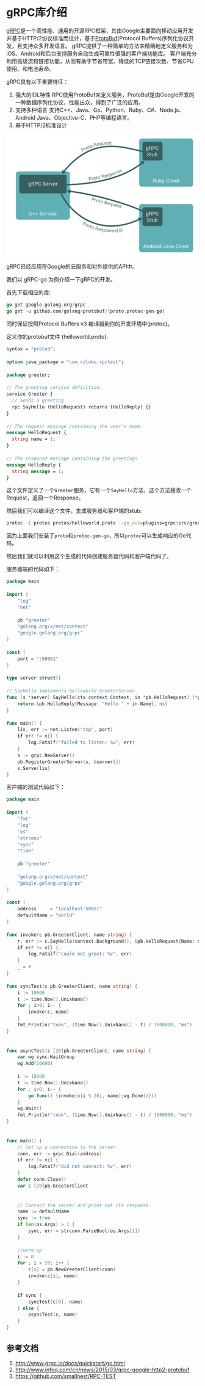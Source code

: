# gRPC库介绍

[gRPC](http://www.grpc.io/)是一个高性能、通用的开源RPC框架，其由Google主要面向移动应用开发并基于HTTP/2协议标准而设计，基于[ProtoBuf](http://en.wikipedia.org/wiki/Protocol_Buffers)(Protocol Buffers)序列化协议开发，且支持众多开发语言。
gRPC提供了一种简单的方法来精确地定义服务和为iOS、Android和后台支持服务自动生成可靠性很强的客户端功能库。
客户端充分利用高级流和链接功能，从而有助于节省带宽、降低的TCP链接次数、节省CPU使用、和电池寿命。

gRPC具有以下重要特征：
1. 强大的IDL特性
RPC使用ProtoBuf来定义服务，ProtoBuf是由Google开发的一种数据序列化协议，性能出众，得到了广泛的应用。
2. 支持多种语言
支持C++、Java、Go、Python、Ruby、C#、Node.js、Android Java、Objective-C、PHP等编程语言。
3. 基于HTTP/2标准设计

![](gRPC.png)

gRPC已经应用在Google的云服务和对外提供的API中。

我们以 gRPC-go 为例介绍一下gRPC的开发。

首先下载相应的库:
```go 
go get google.golang.org/grpc
go get -u github.com/golang/protobuf/{proto,protoc-gen-go}
```

同时保证按照Protocol Buffers v3 编译器到你的开发环境中(protoc)。

定义你的protobuf文件 (helloworld.proto):
```proto 
syntax = "proto3";

option java_package = "com.colobu.rpctest";

package greeter;

// The greeting service definition.
service Greeter {
  // Sends a greeting
  rpc SayHello (HelloRequest) returns (HelloReply) {}
}

// The request message containing the user's name.
message HelloRequest {
  string name = 1;
}

// The response message containing the greetings
message HelloReply {
  string message = 1;
}
```

这个文件定义了一个`Greeter`服务，它有一个`SayHello`方法，这个方法接收一个Request，返回一个Response。

然后我们可以编译这个文件，生成服务器和客户端的stub:
```sh 
protoc -I protos protos/helloworld.proto --go_out=plugins=grpc:src/greeter
```

因为上面我们安装了`proto`和`protoc-gen-go`，所以`protoc`可以生成响应的Go代码。

然后我们就可以利用这个生成的代码创建服务器代码和客户端代码了。

服务器端的代码如下：
```go
package main

import (
	"log"
	"net"

	pb "greeter"
	"golang.org/x/net/context"
	"google.golang.org/grpc"
)

const (
	port = ":50051"
)

type server struct{}

// SayHello implements helloworld.GreeterServer
func (s *server) SayHello(ctx context.Context, in *pb.HelloRequest) (*pb.HelloReply, error) {
	return &pb.HelloReply{Message: "Hello " + in.Name}, nil
}

func main() {
	lis, err := net.Listen("tcp", port)
	if err != nil {
		log.Fatalf("failed to listen: %v", err)
	}
	s := grpc.NewServer()
	pb.RegisterGreeterServer(s, &server{})
	s.Serve(lis)
}
```

客户端的测试代码如下：
```go 
package main

import (
	"fmt"
	"log"
	"os"
	"strconv"
	"sync"
	"time"
	
	pb "greeter"
	
	"golang.org/x/net/context"
	"google.golang.org/grpc"
)

const (
	address     = "localhost:50051"
	defaultName = "world"
)

func invoke(c pb.GreeterClient, name string) {
	r, err := c.SayHello(context.Background(), &pb.HelloRequest{Name: name})
	if err != nil {
		log.Fatalf("could not greet: %v", err)
	}
	_ = r
}

func syncTest(c pb.GreeterClient, name string) {
	i := 10000
	t := time.Now().UnixNano()	
	for ; i>0; i-- {
		invoke(c, name)
	}
	fmt.Println("took", (time.Now().UnixNano() - t) / 1000000, "ms")
}


func asyncTest(c [20]pb.GreeterClient, name string) {
	var wg sync.WaitGroup
    wg.Add(10000)
	
	i := 10000
	t := time.Now().UnixNano()	
	for ; i>0; i-- {
		go func() {invoke(c[i % 20], name);wg.Done()}()
	}	
	wg.Wait()
	fmt.Println("took", (time.Now().UnixNano() - t) / 1000000, "ms")
}


func main() {
	// Set up a connection to the server.
	conn, err := grpc.Dial(address)
	if err != nil {
		log.Fatalf("did not connect: %v", err)
	}
	defer conn.Close()
	var c [20]pb.GreeterClient
	 

	// Contact the server and print out its response.
	name := defaultName
	sync := true
	if len(os.Args) > 1 {
		sync, err = strconv.ParseBool(os.Args[1])
	}
	
	//warm up
	i := 0
	for ; i < 20; i++ {
		c[i] = pb.NewGreeterClient(conn)
		invoke(c[i], name)
	}
	
	if sync {
		syncTest(c[0], name)
	} else {
		asyncTest(c, name)
	}
}
```



## 参考文档
1. http://www.grpc.io/docs/quickstart/go.html
2. http://www.infoq.com/cn/news/2015/03/grpc-google-http2-protobuf
3. https://github.com/smallnest/RPC-TEST